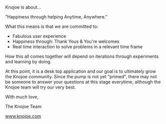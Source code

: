 Knojoe is about...

"Happiness through helping Anytime, Anywhere."
 
What this means is that we are committed to:
- Fabulous user experience
- Happiness through: Thank Yous & You're welcomes
- Real time interaction to solve problems in a relevant time frame
 
How this all comes together will depend on iterations through experiments and learning by doing. 
 
At this point, it is a desk top application and our goal is to ultimately grow the Knojoe community. Since the pump is not yet "primed", there may not be someone to answer your questions at this stage everytime, although the Knojoe team will try our very best.

 
With much love,

The Knojoe Team

www.knojoe.com